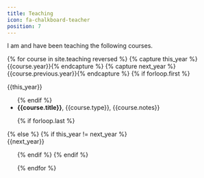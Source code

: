 ```yaml
---
title: Teaching
icon: fa-chalkboard-teacher
position: 7
---
```


I am and have been teaching the following courses.

{% for course in site.teaching reversed %}
{% capture this_year %}{{course.year}}{% endcapture %}
{% capture next_year %}{{course.previous.year}}{% endcapture %}
{% if forloop.first %}
<div><span class="year">{{this_year}}</span></div>
<ul>
{% endif %}

<li><strong>{{course.title}}</strong>, {{course.type}}, {{course.notes}}</li>

{% if forloop.last %}
</ul>
{% else %}
    {% if this_year != next_year %}
</ul>
<div><span class="year">{{next_year}}</span></div>
<ul>
    {% endif %}
{% endif %}

{% endfor %}